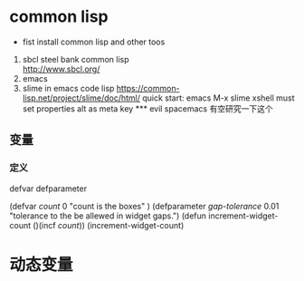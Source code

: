 # common lisp

* fist install common lisp and other toos
1. sbcl steel bank common lisp  
   http://www.sbcl.org/
2. emacs
3. slime  in emacs code lisp
   https://common-lisp.net/project/slime/doc/html/
  quick start:  emacs M-x slime
  xshell must set properties  alt as meta key ***
  evil spacemacs 有空研究一下这个

## 变量
### 定义
 defvar defparameter
 
 (defvar *count* 0 "count is the  boxes" )
 (defparameter *gap-tolerance* 0.01 "tolerance to the be allewed in widget gaps.")
 (defun increment-widget-count ()(incf *count*))
 (increment-widget-count)

# 动态变量

